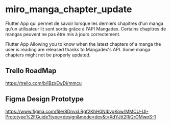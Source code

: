 # miro_manga_chapter_update

Flutter App qui permet de savoir lorsque les derniers chapitres d'un manga qu'un utilisateur lit sont sortis grâce à l'API Mangadex. Certains chapitres de mangas peuvent ne pas être mis à jours correctement.

Flutter App Allowing you to know when the latest chapters of a manga the user is reading are released thanks to Mangadex's API. Some manga chapters might not be properly updated.

## Trello RoadMap

https://trello.com/b/lBzxEwDj/mmcu

## Figma Design Prototype

https://www.figma.com/file/8DnvxLRgf2KhH0NIbvgKow/MMCU-UI-Prototype%2FGuide?type=design&mode=dev&t=XdYJtt2RjQrOMwpS-1
